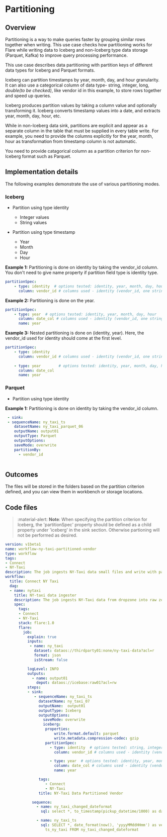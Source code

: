 # Partitioning 

## Overview

Partitioning is a way to make queries faster by grouping similar rows together when writing.
This use case checks how partitioning works for Flare while writing data to Iceberg and non-Iceberg type data storage (Parquet, Kafka) to improve query processing performance.

This use case describes data partitioning with partition keys of different data types for Iceberg and Parquet formats.

Iceberg can partition timestamps by year, month, day, and hour granularity. It can also use a categorical column of data type- string, integer, long, *double(to be checked)*, like vendor id in this example, to store rows together and speed up queries. 

Iceberg produces partition values by taking a column value and optionally transforming it. Iceberg converts timestamp values into a date, and extracts year, month, day, hour, etc.

While in non-Iceberg data sink, partitions are explicit and appear as a separate column in the table that must be supplied in every table write. For example, you need to provide the columns explicitly for the year, month, hour as transformation from timestamp column is not automatic.

You need to provide catagorical column as a partition criterion for non-Iceberg format such as Parquet.

## Implementation details

The following examples demonstrate the use of various partitioning modes.

### Iceberg

- Partition using type identity 
     - Integer values 
     - String values 

- Partition using type timestamp  
     - Year
     - Month
     - Day
     - Hour

**Example 1:** Partitioning is done on identity by taking the vendor_id column. You don't need to give name property if  partition field type is identity type.

```yaml
partitionSpec:
    - type: identity  # options tested: identity, year, month, day, hour
      column: vendor_id # columns used - identity (vendor_id, one string column) & for rest date_col
```

**Example 2:** Partitioning is done on the year.

```yaml
partitionSpec:
    - type: year  # options tested: identity, year, month, day, hour
      column: date_col # columns used - identity (vendor_id, one string column) & for rest date_col of type timestamp
      name: year
```

**Example 3:** Nested partitioning is done on (identity, year). Here, the vendor_id used for identity should come at the first level.

```yaml
partitionSpec:
    - type: identity  
      column: vendor_id # columns used - identity (vendor_id, one string column) & for rest date_col
      
    - type: year        # options tested: identity, year, month, day, hour
      column: date_col  
      name: year
```
### Parquet

-  Partition using type identity 

**Example 1:** Partitioning is done on identity by taking the vendor_id column. 


```yaml
 - sink:
 - sequenceName: ny_taxi_ts
    datasetName: ny_taxi_parquet_06
    outputName: output01
    outputType: Parquet
    outputOptions:
    saveMode: overwrite
    partitionBy:
      - vendor_id
 
```

## Outcomes

The files will be stored in the folders based on the partition criterion defined, and you can view them in workbench or storage locations.

## Code files

>:material-alert: **Note**:
When specifying the partition criterion for Iceberg, the 'partitionSpec' property should be defined as a child property under 'iceberg' in the sink section. Otherwise partioning will not be performed as desired.


```yaml
version: v1beta1
name: workflow-ny-taxi-partitioned-vendor
type: workflow
tags:
- Connect
- NY-Taxi
description: The job ingests NY-Taxi data small files and write with partitioning on vendor_id
workflow:
  title: Connect NY Taxi
  dag:
  - name: nytaxi
    title: NY-taxi data ingester
    description: The job ingests NY-Taxi data from dropzone into raw zone
    spec:
      tags:
      - Connect
      - NY-Taxi
      stack: flare:1.0
      flare:
        job:
          explain: true
          inputs:
           - name: ny_taxi
             dataset: dataos://thirdparty01:none/ny-taxi-data?acl=r
             format: json
             isStream: false

          logLevel: INFO
          outputs:
            - name: output01
              depot: dataos://icebase:raw01?acl=rw
          steps:
          - sink:
             - sequenceName: ny_taxi_ts
               datasetName: ny_taxi_07
               outputName:  output01
               outputType: Iceberg
               outputOptions:
                 saveMode: overwrite
                 iceberg:
                  properties:
                      write.format.default: parquet
                      write.metadata.compression-codec: gzip
                  partitionSpec:
                    - type: identity  # options tested: string, integer, long
                      column: vendor_id # columns used - identity (vendor_id, one string column) 

                    - type: year  # options tested: identity, year, month, day, hour
                      column: date_col # columns used - identity (vendor_id, one string column) & for rest date_col
                      name: year

               tags:
                  - Connect
                  - NY-Taxi
               title: NY-Taxi Data Partitioned Vendor

            sequence:
              - name: ny_taxi_changed_dateformat
                sql: select *, to_timestamp(pickup_datetime/1000) as date_col from ny_taxi

              - name: ny_taxi_ts
                sql: SELECT *, date_format(now(), 'yyyyMMddHHmm') as version, now() as
                  ts_ny_taxi FROM ny_taxi_changed_dateformat
```

